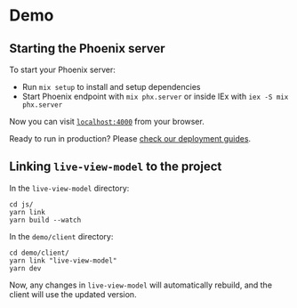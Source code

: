 # Demo

## Starting the Phoenix server

To start your Phoenix server:

  * Run `mix setup` to install and setup dependencies
  * Start Phoenix endpoint with `mix phx.server` or inside IEx with `iex -S mix phx.server`

Now you can visit [`localhost:4000`](http://localhost:4000) from your browser.

Ready to run in production? Please [check our deployment guides](https://hexdocs.pm/phoenix/deployment.html).

## Linking `live-view-model` to the project

In the `live-view-model` directory:
```
cd js/
yarn link
yarn build --watch
```

In the `demo/client` directory:
```
cd demo/client/
yarn link "live-view-model"
yarn dev
```

Now, any changes in `live-view-model` will automatically rebuild, and the client will use the updated version.
